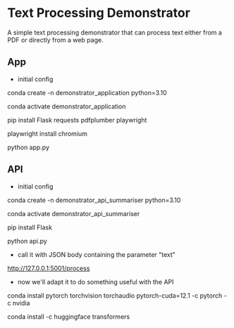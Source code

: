 # Text Processing Demonstrator

A simple text processing demonstrator that can process text either from a PDF or directly from a web page.

## App

- initial config

conda create -n demonstrator_application python=3.10

conda activate demonstrator_application

pip install Flask requests pdfplumber playwright

playwright install chromium

python app.py

## API

- initial config

conda create -n demonstrator_api_summariser python=3.10

conda activate demonstrator_api_summariser

pip install Flask

python api.py

- call it with JSON body containing the parameter "text"

http://127.0.0.1:5001/process

- now we'll adapt it to do something useful with the API

conda install pytorch torchvision torchaudio pytorch-cuda=12.1 -c pytorch -c nvidia

conda install -c huggingface transformers